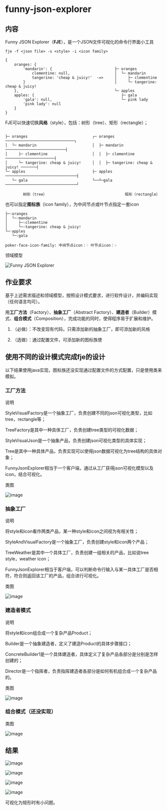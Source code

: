 # funny-json-explorer

## 内容

Funny JSON Explorer（**FJE**），是一个JSON文件可视化的命令行界面小工具

```shell
fje -f <json file> -s <style> -i <icon family>
```

```
{
    oranges: {
        'mandarin': {                            ├─ oranges
            clementine: null,                    │  └─ mandarin
            tangerine: 'cheap & juicy!'  -=>     │     ├─ clementine
        }                                        │     └─ tangerine: cheap & juicy!
    },                                           └─ apples
    apples: {                                       ├─ gala
        'gala': null,                               └─ pink lady
        'pink lady': null
    }
}
````

FJE可以快速切换**风格**（style），包括：树形（tree）、矩形（rectangle）；

```

├─ oranges                             ┌─ oranges ───────────────────────────────┐
│  └─ mandarin                         │  ├─ mandarin ───────────────────────────┤
│     ├─ clementine                    │  │  ├─ clementine ──────────────────────┤
│     └─ tangerine: cheap & juicy!     │  │  ├─ tangerine: cheap & juicy! ───────┤
└─ apples                              ├─ apples ────────────────────────────────┤
   └─ gala                             └──┴─gala ────────────────────────────────┘

        树形（tree）                                   矩形（rectangle）
````

也可以指定**图标族**（icon family），为中间节点或叶节点指定一套icon

```
├─♢oranges                                 
│  └─♢mandarin                             
│     ├─♤clementine                        
│     └─♤tangerine: cheap & juicy!    
└─♢apples                                  
   └─♤gala                                 

poker-face-icon-family: 中间节点icon：♢ 叶节点icon：♤
```

领域模型

![Funny JSON Explorer](https://github.com/InvertedHorizon/funny-json-explorer/resources/image/Funny_JSON_Explorer.png)


## 作业要求

基于上述需求描述和领域模型，按照设计模式要求，进行软件设计，并编码实现（任何语言均可）。

用**工厂方法**（Factory）、**抽象工厂**（Abstract Factory）、**建造者**（Builder）模式、**组合模式**（Composition），完成功能的同时，使得程序易于扩展和维护。

1. （必做）：不改变现有代码，只需添加新的抽象工厂，即可添加新的风格

2. （选做）：通过配置文件，可添加新的图标族使

## 使用不同的设计模式完成fje的设计

以下结果使用java实现，图标族还没实现通过配置文件的方式配置，只是使用类来模拟。

### 工厂方法

说明

StyleVisualFactory是一个抽象工厂，负责创建不同的json可视化类型，比如tree，rectangle等；

TreeFactory是其中一种具体工厂，负责创建tree类型的可视化数据；

StyleVisualJson是一个抽象产品，负责创建json可视化类型的具体实现；

Tree是其中一种具体产品，负责实现可以使得json数据可视化为tree结构的具体对象；

FunnyJsonExplorer相当于一个客户端，通过从工厂获得json可视化模型以及icon，结合可视化。

类图

![image](https://github.com/InvertedHorizon/funny-json-explorer/assets/147272154/00050e71-443c-4761-85e0-a1f3dfff3ea1)


### 抽象工厂

说明

将style和icon看作两类产品，某一种style和icon之间视为有相关性；

StyleAndVisualFactory是一个抽象工厂，负责创建style和icon两个产品；

TreeWeather是其中一个具体工厂，负责创建一组相关的产品，比如说tree style，weather icon；

FunnyJsonExplorer相当于客户端，可以判断命令行输入与某一具体工厂是否相符，符合则返回该工厂的产品，组合进行可视化。

类图

![image](https://github.com/InvertedHorizon/funny-json-explorer/assets/147272154/f6969895-19b2-4c38-828d-5ba07417b301)

### 建造者模式

说明

将style和icon组合成一个复杂产品Product；

Builder是一个抽象建造者，定义了建造Product的具体步骤接口；

ConcreteBuilder1是一个具体建造者，具体定义了复杂产品各部分是分别是怎样创建的；

Director是一个指挥者，负责指挥建造者各部分是如何有机组合成一个复杂产品的。

类图

![image](https://github.com/InvertedHorizon/funny-json-explorer/assets/147272154/8cd7efba-663f-4b5d-a1d6-7e57f2aed969)


### 组合模式（还没实现）

类图

![image](https://github.com/InvertedHorizon/funny-json-explorer/assets/147272154/f1f782de-fbc2-459b-9c0d-12430f6ff846)


## 结果

![image](https://github.com/InvertedHorizon/funny-json-explorer/assets/147272154/c148a5c0-88f8-4065-b26b-60af5859c80c)

![image](https://github.com/InvertedHorizon/funny-json-explorer/assets/147272154/46c78184-464c-417e-90d5-6f1b90dc4579)

![image](https://github.com/InvertedHorizon/funny-json-explorer/assets/147272154/bf6c3e12-43a6-4c63-a850-f4f7cdbd7a8a)

![image](https://github.com/InvertedHorizon/funny-json-explorer/assets/147272154/dc98516d-28fd-4b3c-84b4-b7f013e5a8ad)

可视化为矩形时有小问题。
